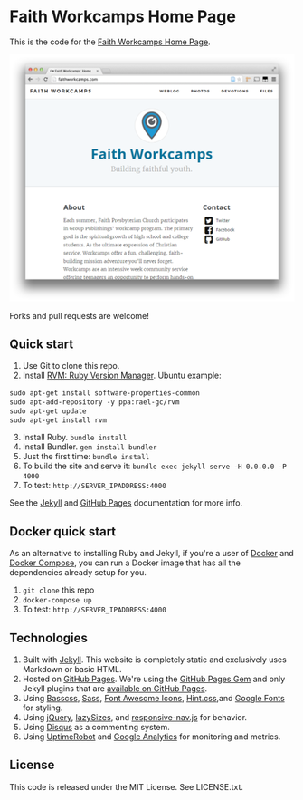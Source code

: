 # Faith Workcamps Home Page

This is the code for the [Faith Workcamps Home Page](http://www.faithworkcamps.com).

![Faith Workcamps Home Page Screenshot](/assets/img/screenshots/faithworkcamps-homepage-screenshot.png)

Forks and pull requests are welcome!




## Quick start

1. Use Git to clone this repo.
2. Install [RVM: Ruby Version Manager](https://rvm.io/rvm/install).
Ubuntu example: 
```
sudo apt-get install software-properties-common
sudo apt-add-repository -y ppa:rael-gc/rvm
sudo apt-get update
sudo apt-get install rvm
```
3. Install Ruby. `bundle install`
4. Install Bundler. `gem install bundler`
5. Just the first time: `bundle install`
6. To build the site and serve it: `bundle exec jekyll serve -H 0.0.0.0 -P 4000`
7. To test: `http://SERVER_IPADDRESS:4000`

See the [Jekyll](http://jekyllrb.com/) and [GitHub Pages](https://pages.github.com/)
documentation for more info.




## Docker quick start

As an alternative to installing Ruby and Jekyll, if you're a user of
[Docker](https://www.docker.com/) and [Docker
Compose](https://docs.docker.com/compose/), you can run a Docker image that has all the dependencies already setup for you.

1. `git clone` this repo
1. `docker-compose up`
1. To test: `http://SERVER_IPADDRESS:4000`




## Technologies

1. Built with [Jekyll](http://jekyllrb.com/). This website is completely static
   and exclusively uses Markdown or basic HTML.
1. Hosted on [GitHub Pages](https://pages.github.com/). We're using the
   [GitHub Pages Gem](https://help.github.com/articles/using-jekyll-with-pages/)
   and only Jekyll plugins that are
   [available on GitHub Pages](https://help.github.com/articles/repository-metadata-on-github-pages/).
1. Using [Basscss](http://www.basscss.com/), [Sass](http://sass-lang.com/),
   [Font Awesome Icons](http://fortawesome.github.io/Font-Awesome/icons/),
   [Hint.css](http://kushagragour.in/lab/hint/),and
   [Google Fonts](https://www.google.com/fonts) for styling.
1. Using [jQuery](https://jquery.com/), [lazySizes](http://afarkas.github.io/lazysizes/),
   and [responsive-nav.js](http://responsive-nav.com/) for behavior.
1. Using [Disqus](https://disqus.com/websites/) as a commenting system.
1. Using [UptimeRobot](http://uptimerobot.com/) and
   [Google Analytics](http://www.google.com/analytics/) for monitoring and
   metrics.




## License

This code is released under the MIT License. See LICENSE.txt.

